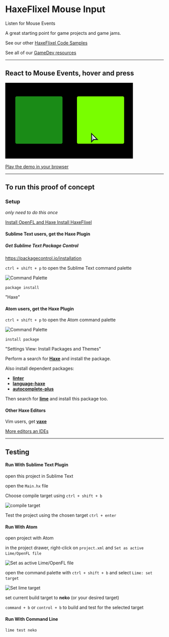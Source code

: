 # HaxeFlixel Mouse Input

Listen for Mouse Events

A great starting point for game projects and game jams.

See our other [HaxeFlixel Code Samples](https://github.com/GomaGames?query=HaxeFlixel)

See all of our [GameDev resources](http://gomagames.github.io/)

----

## React to Mouse Events, hover and press

![Mouse events](/doc/inputevents.gif)

[Play the demo in your browser](http://gomagames.github.io/HaxeFlixel-Mouse-Input/)

----

## To run this proof of concept

### Setup
_only need to do this once_

[ Install OpenFL and Haxe ](http://www.openfl.org/documentation/setup/)
[ Install HaxeFlixel ](http://haxeflixel.com/documentation/install-haxeflixel)

#### Sublime Text users, get the Haxe Plugin

##### Get Sublime Text Package Control
https://packagecontrol.io/installation

`ctrl + shift + p` to open the Sublime Text command palette

![Command Palette](http://i.imgur.com/UlD29KO.png)

````
package install
````
"Haxe"


#### Atom users, get the Haxe Plugin

`ctrl + shift + p` to open the Atom command palette

![Command Palette](http://i.imgur.com/hwEtnnf.png)

````
install package
````
"Settings View: Install Packages and Themes"

Perform a search for [**Haxe**](https://atom.io/packages/haxe) and install the package.

Also install dependent packages:

- [ **linter** ](https://atom.io/packages/linter)
- [ **language-haxe** ](https://atom.io/packages/language-haxe)
- [ **autocomplete-plus** ](https://atom.io/packages/autocomplete-plus)

Then search for [**lime**](https://atom.io/packages/lime) and install this package too.


#### Other Haxe Editors

Vim users, get [**vaxe**](https://github.com/jdonaldson/vaxe)

[More editors an IDEs](http://haxe.org/documentation/introduction/editors-and-ides.html)

----

## Testing

#### Run With Sublime Text Plugin

open this project in Sublime Text

open the `Main.hx` file

Choose compile target using `ctrl + shift + b`

![compile target](http://i.imgur.com/8wFfZSe.png)

Test the project using the chosen target `ctrl + enter`

#### Run With Atom

open project with Atom

in the project drawer, right-click on `project.xml` and `Set as active Lime/OpenFL file`

![Set as active Lime/OpenFL file](http://i.imgur.com/DQubtrW.png)

open the command palette with `ctrl + shift + b` and select `Lime: set target`

![Set lime target](http://i.imgur.com/iA8M2zP.png)

set current build target to **neko** (or your desired target)

`command + b` or `control + b` to build and test for the selected target


#### Run With Command Line

````
lime test neko
````
